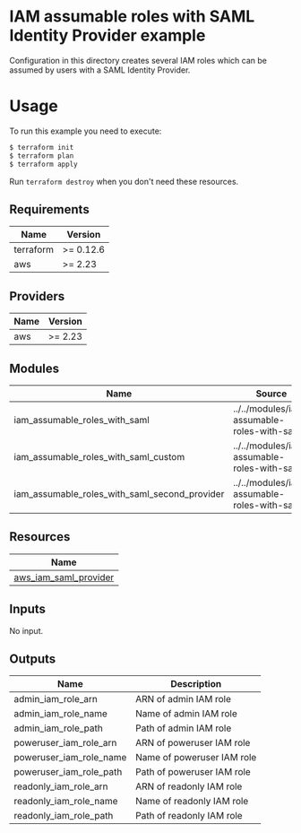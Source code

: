 # IAM assumable roles with SAML Identity Provider example

Configuration in this directory creates several IAM roles which can be assumed by users with a SAML Identity Provider.

# Usage

To run this example you need to execute:

```bash
$ terraform init
$ terraform plan
$ terraform apply
```

Run `terraform destroy` when you don't need these resources.

<!-- BEGINNING OF PRE-COMMIT-TERRAFORM DOCS HOOK -->
## Requirements

| Name | Version |
|------|---------|
| terraform | >= 0.12.6 |
| aws | >= 2.23 |

## Providers

| Name | Version |
|------|---------|
| aws | >= 2.23 |

## Modules

| Name | Source | Version |
|------|--------|---------|
| iam_assumable_roles_with_saml | ../../modules/iam-assumable-roles-with-saml |  |
| iam_assumable_roles_with_saml_custom | ../../modules/iam-assumable-roles-with-saml |  |
| iam_assumable_roles_with_saml_second_provider | ../../modules/iam-assumable-roles-with-saml |  |

## Resources

| Name |
|------|
| [aws_iam_saml_provider](https://registry.terraform.io/providers/hashicorp/aws/2.23/docs/resources/iam_saml_provider) |

## Inputs

No input.

## Outputs

| Name | Description |
|------|-------------|
| admin\_iam\_role\_arn | ARN of admin IAM role |
| admin\_iam\_role\_name | Name of admin IAM role |
| admin\_iam\_role\_path | Path of admin IAM role |
| poweruser\_iam\_role\_arn | ARN of poweruser IAM role |
| poweruser\_iam\_role\_name | Name of poweruser IAM role |
| poweruser\_iam\_role\_path | Path of poweruser IAM role |
| readonly\_iam\_role\_arn | ARN of readonly IAM role |
| readonly\_iam\_role\_name | Name of readonly IAM role |
| readonly\_iam\_role\_path | Path of readonly IAM role |
<!-- END OF PRE-COMMIT-TERRAFORM DOCS HOOK -->
